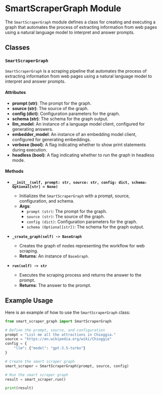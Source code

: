 # SmartScraperGraph Module

The `SmartScraperGraph` module defines a class for creating and executing a graph that automates the process of extracting information from web pages using a natural language model to interpret and answer prompts.

## Classes

### `SmartScraperGraph`

`SmartScraperGraph` is a scraping pipeline that automates the process of extracting information from web pages using a natural language model to interpret and answer prompts.

#### Attributes

- **prompt (str)**: The prompt for the graph.
- **source (str)**: The source of the graph.
- **config (dict)**: Configuration parameters for the graph.
- **schema (str)**: The schema for the graph output.
- **llm_model**: An instance of a language model client, configured for generating answers.
- **embedder_model**: An instance of an embedding model client, configured for generating embeddings.
- **verbose (bool)**: A flag indicating whether to show print statements during execution.
- **headless (bool)**: A flag indicating whether to run the graph in headless mode.

#### Methods

- **`__init__(self, prompt: str, source: str, config: dict, schema: Optional[str] = None)`**
  - Initializes the `SmartScraperGraph` with a prompt, source, configuration, and schema.
  - **Args**:
    - `prompt (str)`: The prompt for the graph.
    - `source (str)`: The source of the graph.
    - `config (dict)`: Configuration parameters for the graph.
    - `schema (Optional[str])`: The schema for the graph output.

- **`_create_graph(self) -> BaseGraph`**
  - Creates the graph of nodes representing the workflow for web scraping.
  - **Returns**: An instance of `BaseGraph`.

- **`run(self) -> str`**
  - Executes the scraping process and returns the answer to the prompt.
  - **Returns**: The answer to the prompt.

## Example Usage

Here is an example of how to use the `SmartScraperGraph` class:

```python
from smart_scraper_graph import SmartScraperGraph

# Define the prompt, source, and configuration
prompt = "List me all the attractions in Chioggia."
source = "https://en.wikipedia.org/wiki/Chioggia"
config = {
    "llm": {"model": "gpt-3.5-turbo"}
}

# Create the smart scraper graph
smart_scraper = SmartScraperGraph(prompt, source, config)

# Run the smart scraper graph
result = smart_scraper.run()

print(result)
